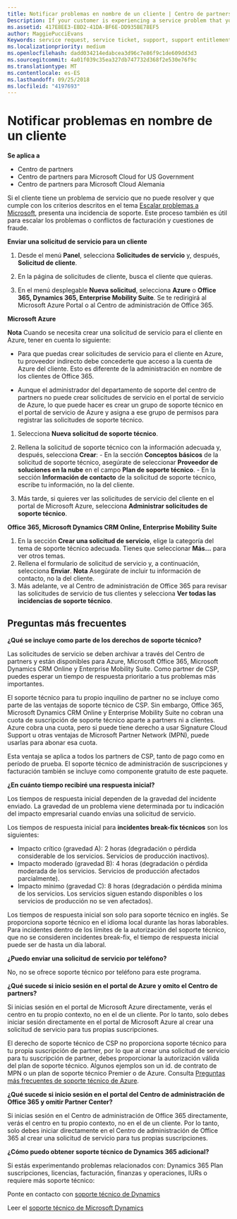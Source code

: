 ```yaml
---
title: Notificar problemas en nombre de un cliente | Centro de partners
Description: If your customer is experiencing a service problem that you can''t resolve, and that meets the criteria described in Escalate problems to Microsoft, file a support ticket for them.
ms.assetid: 417E8EE3-EBD2-41DA-BF6E-DD935BE78EF5
author: MaggiePucciEvans
Keywords: service request, service ticket, support, support entitlement, aobo, Azure aobo
ms.localizationpriority: medium
ms.openlocfilehash: dadd034214edabcea3d96c7e86f9c1de609dd3d3
ms.sourcegitcommit: 4a01f039c35ea327db747732d368f2e530e76f9c
ms.translationtype: MT
ms.contentlocale: es-ES
ms.lasthandoff: 09/25/2018
ms.locfileid: "4197693"
---
```

# <a name="report-problems-on-behalf-of-a-customer"></a>Notificar problemas en nombre de un cliente

**Se aplica a**

-  Centro de partners
-  Centro de partners para Microsoft Cloud for US Government
-  Centro de partners para Microsoft Cloud Alemania

Si el cliente tiene un problema de servicio que no puede resolver y que cumple con los criterios descritos en el tema [Escalar problemas a Microsoft](escalate-problems-to-microsoft.md), presenta una incidencia de soporte. Este proceso también es útil para escalar los problemas o conflictos de facturación y cuestiones de fraude.

**Enviar una solicitud de servicio para un cliente**

1.  Desde el menú **Panel**, selecciona **Solicitudes de servicio** y, después, **Solicitud de cliente**. 

2.  En la página de solicitudes de cliente, busca el cliente que quieras.

3.  En el menú desplegable **Nueva solicitud**, selecciona **Azure** o **Office 365, Dynamics 365, Enterprise Mobility Suite**. Se te redirigirá al Microsoft Azure Portal o al Centro de administración de Office 365.

**Microsoft Azure**

**Nota** Cuando se necesita crear una solicitud de servicio para el cliente en Azure, tener en cuenta lo siguiente:

- Para que puedas crear solicitudes de servicio para el cliente en Azure, tu proveedor indirecto debe concederte que acceso a la cuenta de Azure del cliente. Esto es diferente de la administración en nombre de los clientes de Office 365. 

- Aunque el administrador del departamento de soporte del centro de partners no puede crear solicitudes de servicio en el portal de servicio de Azure, lo que puede hacer es crear un grupo de soporte técnico en el portal de servicio de Azure y asigna a ese grupo de permisos para registrar las solicitudes de soporte técnico.

1.  Selecciona **Nueva solicitud de soporte técnico**.
2.  Rellena la solicitud de soporte técnico con la información adecuada y, después, selecciona **Crear**:
        -   En la sección **Conceptos básicos** de la solicitud de soporte técnico, asegúrate de seleccionar **Proveedor de soluciones en la nube** en el campo **Plan de soporte técnico**.
        -   En la sección **Información de contacto** de la solicitud de soporte técnico, escribe tu información, no la del cliente.

3.  Más tarde, si quieres ver las solicitudes de servicio del cliente en el portal de Microsoft Azure, selecciona **Administrar solicitudes de soporte técnico**.



**Office 365, Microsoft Dynamics CRM Online, Enterprise Mobility Suite**

1. En la sección **Crear una solicitud de servicio**, elige la categoría del tema de soporte técnico adecuada. Tienes que seleccionar **Más...** para ver otros temas.    
2. Rellena el formulario de solicitud de servicio y, a continuación, selecciona **Enviar**.
    **Nota**  Asegúrate de incluir tu información de contacto, no la del cliente.
3. Más adelante, ve al Centro de administración de Office 365 para revisar las solicitudes de servicio de tus clientes y selecciona **Ver todas las incidencias de soporte técnico**.

## <a name="faq"></a>Preguntas más frecuentes


**¿Qué se incluye como parte de los derechos de soporte técnico?**

Las solicitudes de servicio se deben archivar a través del Centro de partners y están disponibles para Azure, Microsoft Office 365, Microsoft Dynamics CRM Online y Enterprise Mobility Suite. Como partner de CSP, puedes esperar un tiempo de respuesta prioritario a tus problemas más importantes.

El soporte técnico para tu propio inquilino de partner no se incluye como parte de las ventajas de soporte técnico de CSP. Sin embargo, Office 365, Microsoft Dynamics CRM Online y Enterprise Mobility Suite no cobran una cuota de suscripción de soporte técnico aparte a partners ni a clientes. Azure cobra una cuota, pero si puede tiene derecho a usar Signature Cloud Support u otras ventajas de Microsoft Partner Network (MPN), puede usarlas para abonar esa cuota.

Esta ventaja se aplica a todos los partners de CSP, tanto de pago como en período de prueba. El soporte técnico de administración de suscripciones y facturación también se incluye como componente gratuito de este paquete.

**¿En cuánto tiempo recibiré una respuesta inicial?**

Los tiempos de respuesta inicial dependen de la gravedad del incidente enviado. La gravedad de un problema viene determinada por tu indicación del impacto empresarial cuando envías una solicitud de servicio.

Los tiempos de respuesta inicial para **incidentes break-fix técnicos** son los siguientes:

-   Impacto crítico (gravedad A): 2 horas (degradación o pérdida considerable de los servicios. Servicios de producción inactivos).
-   Impacto moderado (gravedad B): 4 horas (degradación o pérdida moderada de los servicios. Servicios de producción afectados parcialmente).
-   Impacto mínimo (gravedad C): 8 horas (degradación o pérdida mínima de los servicios. Los servicios siguen estando disponibles o los servicios de producción no se ven afectados).

Los tiempos de respuesta inicial son solo para soporte técnico en inglés. Se proporciona soporte técnico en el idioma local durante las horas laborables.
Para incidentes dentro de los límites de la autorización del soporte técnico, que no se consideren incidentes break-fix, el tiempo de respuesta inicial puede ser de hasta un día laboral.

**¿Puedo enviar una solicitud de servicio por teléfono?**

No, no se ofrece soporte técnico por teléfono para este programa.

**¿Qué sucede si inicio sesión en el portal de Azure y omito el Centro de partners?**

Si inicias sesión en el portal de Microsoft Azure directamente, verás el centro en tu propio contexto, no en el de un cliente. Por lo tanto, solo debes iniciar sesión directamente en el portal de Microsoft Azure al crear una solicitud de servicio para tus propias suscripciones.

El derecho de soporte técnico de CSP no proporciona soporte técnico para tu propia suscripción de partner, por lo que al crear una solicitud de servicio para tu suscripción de partner, debes proporcionar la autorización válida del plan de soporte técnico. Algunos ejemplos son un id. de contrato de MPN o un plan de soporte técnico Premier o de Azure. Consulta [Preguntas más frecuentes de soporte técnico de Azure](http://go.microsoft.com/fwlink/?LinkId=717532).

**¿Qué sucede si inicio sesión en el portal del Centro de administración de Office 365 y omitir Partner Center?**

Si inicias sesión en el Centro de administración de Office 365 directamente, verás el centro en tu propio contexto, no en el de un cliente. Por lo tanto, solo debes iniciar directamente en el Centro de administración de Office 365 al crear una solicitud de servicio para tus propias suscripciones.

**¿Cómo puedo obtener soporte técnico de Dynamics 365 adicional?**

 Si estás experimentando problemas relacionados con: Dynamics 365 Plan suscripciones, licencias, facturación, finanzas y operaciones, IURs o requiere más soporte técnico:
 
Ponte en contacto con [soporte técnico de Dynamics](https://docs.microsoft.com/dynamics365/customer-engagement/admin/contact-technical-support)

Leer el [soporte técnico de Microsoft Dynamics](https://support.microsoft.com/help/4052881/faq-microsoft-dynamics-365-for-unified-operations-iur)



